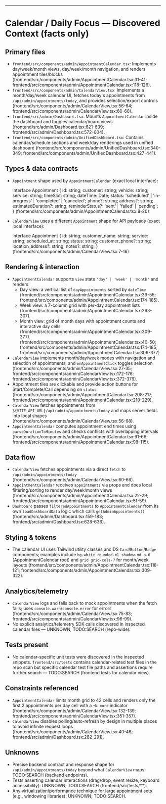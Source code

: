 ---------------------------------
# Calendar / Daily Focus — Discovered Context (facts only)

## Primary files
- `frontend/src/components/admin/AppointmentCalendar.tsx`: Implements day/week/month views, day/week/month navigation, and renders appointment tiles/blocks (frontend/src/components/admin/AppointmentCalendar.tsx:31-41; frontend/src/components/admin/AppointmentCalendar.tsx:118-126).
- `frontend/src/components/admin/CalendarView.tsx`: Implements a month/day/week calendar UI, fetches today's appointments from `/api/admin/appointments/today`, and provides selection/export controls (frontend/src/components/admin/CalendarView.tsx:56-64; frontend/src/components/admin/CalendarView.tsx:60-68).
- `frontend/src/admin/Dashboard.tsx`: Mounts `AppointmentCalendar` inside the dashboard and toggles calendar/board views (frontend/src/admin/Dashboard.tsx:621-639; frontend/src/admin/Dashboard.tsx:572-604).
- `frontend/src/components/admin/UnifiedDashboard.tsx`: Contains calendar/schedule sections and week/day renderings used in unified dashboard (frontend/src/components/admin/UnifiedDashboard.tsx:340-349; frontend/src/components/admin/UnifiedDashboard.tsx:427-441).

## Types & data contracts
- `Appointment` shape used by `AppointmentCalendar` (exact local interface):

  interface Appointment {
    id: string;
    customer: string;
    vehicle: string;
    service: string;
    timeSlot: string;
    dateTime: Date;
    status: 'scheduled' | 'in-progress' | 'completed' | 'canceled';
    phone?: string;
    address?: string;
    estimatedDuration?: string;
    reminderStatus?: 'sent' | 'failed' | 'pending';
  }
  (frontend/src/components/admin/AppointmentCalendar.tsx:8-20)

- `CalendarView` uses a different `Appointment` shape for API payloads (exact local interface):

  interface Appointment {
    id: string;
    customer_name: string;
    service: string;
    scheduled_at: string;
    status: string;
    customer_phone?: string;
    location_address?: string;
    notes?: string;
  }
  (frontend/src/components/admin/CalendarView.tsx:7-16)

## Rendering & interaction
- `AppointmentCalendar` supports `view` state `'day' | 'week' | 'month'` and renders:
  - Day view: a vertical list of `dayAppointments` sorted by `dateTime` (frontend/src/components/admin/AppointmentCalendar.tsx:39-55; frontend/src/components/admin/AppointmentCalendar.tsx:174-185).
  - Week view: a 7-column grid with per-day appointment lists (frontend/src/components/admin/AppointmentCalendar.tsx:263-307).
  - Month view: grid of month days with appointment counts and interactive day cells (frontend/src/components/admin/AppointmentCalendar.tsx:309-377).
  (frontend/src/components/admin/AppointmentCalendar.tsx:40-50; frontend/src/components/admin/AppointmentCalendar.tsx:174-185; frontend/src/components/admin/AppointmentCalendar.tsx:309-377)
- `CalendarView` implements month/day/week modes with navigation and selection of appointments, and `onAppointmentClick` toggles selection (frontend/src/components/admin/CalendarView.tsx:27-35; frontend/src/components/admin/CalendarView.tsx:172-176; frontend/src/components/admin/CalendarView.tsx:372-376).
- Appointment tiles are clickable and provide action buttons for Start/Complete/Call depending on `status` (frontend/src/components/admin/AppointmentCalendar.tsx:208-217; frontend/src/components/admin/AppointmentCalendar.tsx:210-229).
- `CalendarView` fetches appointments from `${VITE_API_URL}/api/admin/appointments/today` and maps server fields into local shapes (frontend/src/components/admin/CalendarView.tsx:56-68).
- `AppointmentCalendar` computes appointment end times using `parseDurationToMinutes` and checks conflicts with overlapping intervals (frontend/src/components/admin/AppointmentCalendar.tsx:61-66; frontend/src/components/admin/AppointmentCalendar.tsx:98-115).

## Data flow
- `CalendarView` fetches appointments via a direct `fetch` to `/api/admin/appointments/today` (frontend/src/components/admin/CalendarView.tsx:60-66).
- `AppointmentCalendar` receives `appointments` via props and does local filtering/sorting to render day/week/month views (frontend/src/components/admin/AppointmentCalendar.tsx:22-29; frontend/src/components/admin/AppointmentCalendar.tsx:51-59).
- `Dashboard` passes `filteredAppointments` to `AppointmentCalendar` from its own `loadDashboardData` logic which calls `getAdminAppointments()` (frontend/src/admin/Dashboard.tsx:159-183; frontend/src/admin/Dashboard.tsx:628-636).

## Styling & tokens
- The calendar UI uses Tailwind utility classes and DS `Card`/`Button`/`Badge` components; examples include `bg-white rounded-xl shadow-md p-6` (AppointmentCalendar root) and `grid grid-cols-7` for month/week layouts (frontend/src/components/admin/AppointmentCalendar.tsx:118-121; frontend/src/components/admin/AppointmentCalendar.tsx:309-322).

## Analytics/telemetry
- `CalendarView` logs and falls back to mock appointments when the fetch fails; uses `console.warn`/`console.error` for errors (frontend/src/components/admin/CalendarView.tsx:75-83; frontend/src/components/admin/CalendarView.tsx:96-99).
- No explicit analytics/telemetry SDK calls discovered in inspected calendar files — UNKNOWN; TODO:SEARCH (repo-wide).

## Tests present
- No calendar-specific unit tests were discovered in the inspected snippets. `frontend/src/tests` contains calendar-related test files in the repo scan but specific calendar test file paths and assertions require further search — TODO:SEARCH (frontend tests for calendar view).

## Constraints referenced
- `AppointmentCalendar` limits month grid to 42 cells and renders only the first 2 appointments per day cell with a `+N more` indicator (frontend/src/components/admin/CalendarView.tsx:132-139; frontend/src/components/admin/CalendarView.tsx:351-357).
- `CalendarView` disables polling/auto-refresh by design in multiple places to avoid infinite request loops (frontend/src/components/admin/CalendarView.tsx:40-46; frontend/src/admin/Dashboard.tsx:282-291).

## Unknowns
- Precise backend contract and response shape for `/api/admin/appointments/today` beyond what `CalendarView` maps: TODO:SEARCH (backend endpoints).
- Tests asserting calendar interactions (drag/drop, event resize, keyboard accessibility): UNKNOWN; TODO:SEARCH (frontend/src/tests/**).
- Any virtualization/performance technique for large appointment sets (e.g., windowing libraries): UNKNOWN; TODO:SEARCH.
